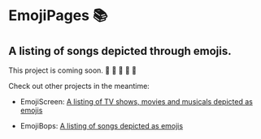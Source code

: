 # EmojiPages 📚 
## A listing of songs depicted through emojis.

This project is coming soon. 💛 💙 💜 💚 💖

Check out other projects in the meantime:
* EmojiScreen: [A listing of TV shows, movies and musicals depicted as emojis](https://emojiscreen.com)

* EmojiBops: [A listing of songs depicted as emojis](https://emojiscreen.com)